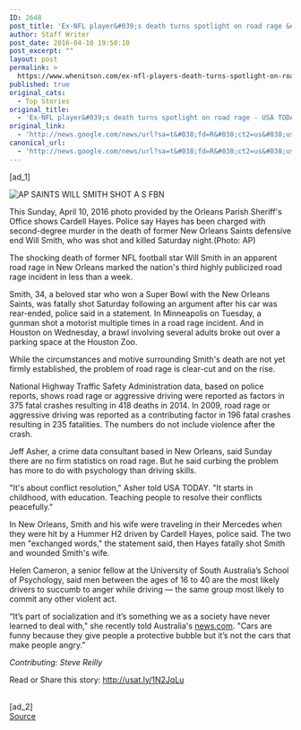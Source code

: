 ```yaml
---
ID: 2648
post_title: 'Ex-NFL player&#039;s death turns spotlight on road rage &#8211; USA TODAY'
author: Staff Writer
post_date: 2016-04-10 19:50:10
post_excerpt: ""
layout: post
permalink: >
  https://www.whenitson.com/ex-nfl-players-death-turns-spotlight-on-road-rage-usa-today/
published: true
original_cats:
  - Top Stories
original_title:
  - 'Ex-NFL player&#039;s death turns spotlight on road rage - USA TODAY'
original_link:
  - 'http://news.google.com/news/url?sa=t&#038;fd=R&#038;ct2=us&#038;usg=AFQjCNGQiBsBg2lm61TcD4Nw1mREipmKoA&#038;clid=c3a7d30bb8a4878e06b80cf16b898331&#038;cid=52779081029657&#038;ei=ca4KV8iFIImThAHL55bIAQ&#038;url=http://www.usatoday.com/story/news/nation/2016/04/10/ex-nfl-players-death-turns-spotlight-road-rage/82865342/'
canonical_url:
  - 'http://news.google.com/news/url?sa=t&#038;fd=R&#038;ct2=us&#038;usg=AFQjCNGQiBsBg2lm61TcD4Nw1mREipmKoA&#038;clid=c3a7d30bb8a4878e06b80cf16b898331&#038;cid=52779081029657&#038;ei=ca4KV8iFIImThAHL55bIAQ&#038;url=http://www.usatoday.com/story/news/nation/2016/04/10/ex-nfl-players-death-turns-spotlight-road-rage/82865342/'
---
```

 [ad_1]
<br><div role="main" itemprop="articleBody" readability="61.182389937107"><!-- cxenseparse_start --><div id="module-position-O8rp8fdEW90" class="story-asset story-metadata-asset"><div class="article-metadata-wrap"><section id="module-position-O8rp8fJs30s" class="storymetadata-bucket expandable-photo-module story-expandable-photo-module" readability="3.5"><aside itemprop="associatedMedia" itemscope="" itemtype="http://schema.org/ImageObject" class="single-photo expandable-collapsed" readability="7"><div class="image-wrap"><img class="expand-img-horiz" itemprop="url" src="http://www.gannett-cdn.com/-mm-/3591cc90a7612f378d99d5a6aa5c0ea152fea0e1/c=3-0-636-476&amp;r=x404&amp;c=534x401/local/-/media/2016/04/10/USATODAY/USATODAY/635958908267466336-AP-Saints-Will-Smith-Shot.jpg" alt="AP SAINTS WILL SMITH SHOT A S FBN" data-mycapture-src="http://www.gannett-cdn.com/media/2016/04/10/USATODAY/USATODAY/635958908267466336-AP-Saints-Will-Smith-Shot.jpg" data-mycapture-sm-src="http://www.whenitson.com/wp-content/uploads/2016/04/Ex-NFL-player039s-death-turns-spotlight-on-road-rage-USA-TODAY.jpg"/><span class="toggle"/><meta itemprop="name" content="AP SAINTS WILL SMITH SHOT A S FBN"/></div><p class="image-credit-wrap"><span class="js-caption-wrapper"><span class="cutline js-caption">This Sunday, April 10, 2016 photo provided by the Orleans Parish Sheriff's Office shows Cardell Hayes. Police say Hayes has been charged with second-degree murder in the death of former New Orleans Saints defensive end Will Smith, who was shot and killed Saturday night.</span><meta itemprop="copyrightHolder" content=""/><span class="credit">(Photo: AP)</span></span></p></aside></section></div></div><p>The shocking death of former NFL football star Will Smith in an apparent road rage in New Orleans marked the nation's third highly publicized road rage incident in less than a week.</p><p>Smith, 34, a beloved star who won a Super Bowl with the New Orleans Saints, was fatally shot Saturday following an argument after his car was rear-ended, police said in a statement. In Minneapolis on Tuesday, a gunman shot a motorist multiple times in a road rage incident. And in Houston on Wednesday, a brawl involving several adults broke out over a parking space at the Houston Zoo.</p><p>While the circumstances and motive surrounding Smith's death are not yet firmly established, the problem of road rage is clear-cut and on the rise.</p><p>National Highway Traffic Safety Administration data, based on police reports, shows road rage or aggressive driving were reported as factors in 375 fatal crashes resulting in 418 deaths in 2014. In 2009, road rage or aggressive driving was reported as a contributing factor in 196 fatal crashes resulting in 235 fatalities. The numbers do not include violence after the crash.</p><p>Jeff Asher, a crime data consultant based in New Orleans, said Sunday there are no firm statistics on road rage. But he said curbing the problem has more to do with psychology than driving skills.</p><p>"It's about conflict resolution," Asher told USA TODAY. "It starts in childhood, with education. Teaching people to resolve their conflicts peacefully."</p><p>In New Orleans, Smith and his wife were traveling in their Mercedes when they were hit by a Hummer H2 driven by Cardell Hayes, police said. The two men "exchanged words," the statement said, then Hayes fatally shot Smith and wounded Smith's wife.</p><p>Helen Cameron, a senior fellow at the University of South Australia’s School of Psychology, said men between the ages of 16 to 40 are the most likely drivers to succumb to anger while driving — the same group most likely to commit any other violent act.</p><p>“It’s part of socialization and it’s something we as a society have never learned to deal with," she recently told Australia's <a href="http://www.news.com.au/national/crime/the-psychology-of-a-road-rager-experts-reveals-what-makes-us-snap/news-story/2107a591ceaa4c7db707e081b288392d">news.com</a>. "Cars are funny because they give people a protective bubble but it’s not the cars that make people angry.”</p><p><em>Contributing: Steve Reilly</em></p><!-- cxenseparse_end --><p>Read or Share this story: http://usat.ly/1N2JqLu</p></div>
<br>[ad_2]
<br><a href="http://news.google.com/news/url?sa=t&#038;fd=R&#038;ct2=us&#038;usg=AFQjCNGQiBsBg2lm61TcD4Nw1mREipmKoA&#038;clid=c3a7d30bb8a4878e06b80cf16b898331&#038;cid=52779081029657&#038;ei=ca4KV8iFIImThAHL55bIAQ&#038;url=http://www.usatoday.com/story/news/nation/2016/04/10/ex-nfl-players-death-turns-spotlight-road-rage/82865342/">Source </a>